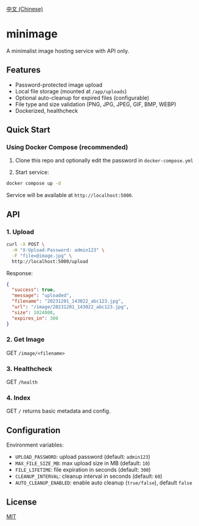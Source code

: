 [中文 (Chinese)](README.zh-CN.md)

# minimage

A minimalist image hosting service with API only.

## Features

- Password-protected image upload 
- Local file storage (mounted at `/app/uploads`)
- Optional auto-cleanup for expired files (configurable)
- File type and size validation (PNG, JPG, JPEG, GIF, BMP, WEBP)
- Dockerized, healthcheck


## Quick Start

### Using Docker Compose (recommended)

1) Clone this repo and optionally edit the password in `docker-compose.yml`

2) Start service:

```bash
docker compose up -d
```

Service will be available at `http://localhost:5000`.

## API

### 1. Upload

```bash
curl -X POST \
  -H "X-Upload-Password: admin123" \
  -F "file=@image.jpg" \
  http://localhost:5000/upload
```

Response:
```json
{
  "success": true,
  "message": "uploaded",
  "filename": "20231201_143022_abc123.jpg",
  "url": "/image/20231201_143022_abc123.jpg",
  "size": 1024000,
  "expires_in": 300
}
```

### 2. Get Image

GET `/image/<filename>`

### 3. Healthcheck

GET `/health`

### 4. Index

GET `/` returns basic metadata and config.

## Configuration

Environment variables:
- `UPLOAD_PASSWORD`: upload password (default: `admin123`)
- `MAX_FILE_SIZE_MB`: max upload size in MB (default: `10`)
- `FILE_LIFETIME`: file expiration in seconds (default: `300`)
- `CLEANUP_INTERVAL`: cleanup interval in seconds (default: `60`)
- `AUTO_CLEANUP_ENABLED`: enable auto cleanup (`true/false`), default `false`

## License

[MIT](LICENSE)
